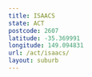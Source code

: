 ```yaml
---
title: ISAACS
state: ACT
postcode: 2607
latitude: -35.369991
longitude: 149.094831
url: /act/isaacs/
layout: suburb
---
```

